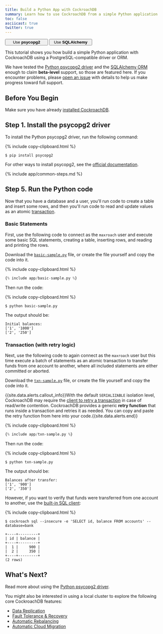 ```yaml
---
title: Build a Python App with CockroachDB
summary: Learn how to use CockroachDB from a simple Python application with the psycopg2 driver.
toc: false
asciicast: true
twitter: true
---
```


<div class="filters filters-big clearfix">
    <a href="build-a-python-app-with-cockroachdb.html"><button style="width: 28%" class="filter-button current">Use <strong>psycopg2</strong></button></a>
    <a href="build-a-python-app-with-cockroachdb-sqlalchemy.html"><button style="width: 28%" class="filter-button">Use <strong>SQLAlchemy</strong></button></a>
</div>

This tutorial shows you how build a simple Python application with CockroachDB using a PostgreSQL-compatible driver or ORM.

We have tested the [Python psycopg2 driver](http://initd.org/psycopg/docs/) and the [SQLAlchemy ORM](https://docs.sqlalchemy.org/en/latest/) enough to claim **beta-level** support, so those are featured here. If you encounter problems, please [open an issue](https://github.com/cockroachdb/cockroach/issues/new) with details to help us make progress toward full support.

<div id="toc"></div>

## Before You Begin

Make sure you have already [installed CockroachDB](install-cockroachdb.html).

<!-- TODO: update asciicast
Also, feel free to watch this process in action before going through the steps yourself. Note that you can copy commands directly from the video, and you can use **<** and **>** to go back and forward.

<asciinema-player class="asciinema-demo" src="asciicasts/build-a-python-app-with-driver.json" cols="107" speed="2" theme="monokai" poster="npt:0:24" title="Build a Python App - Client Driver"></asciinema-player>
-->

## Step 1. Install the psycopg2 driver

To install the Python psycopg2 driver, run the following command:

{% include copy-clipboard.html %}
~~~ shell
$ pip install psycopg2
~~~

For other ways to install psycopg2, see the [official documentation](http://initd.org/psycopg/docs/install.html).

{% include app/common-steps.md %}

## Step 5. Run the Python code

Now that you have a database and a user, you'll run code to create a table and insert some rows, and then you'll run code to read and update values as an atomic [transaction](transactions.html).

### Basic Statements

First, use the following code to connect as the `maxroach` user and execute some basic SQL statements, creating a table, inserting rows, and reading and printing the rows.

Download the <a href="https://raw.githubusercontent.com/cockroachdb/docs/master/_includes/app/basic-sample.py" download><code>basic-sample.py</code></a> file, or create the file yourself and copy the code into it.

{% include copy-clipboard.html %}
~~~ python
{% include app/basic-sample.py %}
~~~

Then run the code:

{% include copy-clipboard.html %}
~~~ shell
$ python basic-sample.py
~~~

The output should be:

~~~ shell
Initial balances:
['1', '1000']
['2', '250']
~~~

### Transaction (with retry logic)

Next, use the following code to again connect as the `maxroach` user but this time execute a batch of statements as an atomic transaction to transfer funds from one account to another, where all included statements are either committed or aborted.

Download the <a href="https://raw.githubusercontent.com/cockroachdb/docs/master/_includes/app/txn-sample.py" download><code>txn-sample.py</code></a> file, or create the file yourself and copy the code into it.

{{site.data.alerts.callout_info}}With the default <code>SERIALIZABLE</code> isolation level, CockroachDB may require the <a href="transactions.html#transaction-retries">client to retry a transaction</a> in case of read/write contention. CockroachDB provides a generic <strong>retry function</strong> that runs inside a transaction and retries it as needed. You can copy and paste the retry function from here into your code.{{site.data.alerts.end}}

{% include copy-clipboard.html %}
~~~ python
{% include app/txn-sample.py %}
~~~

Then run the code:

{% include copy-clipboard.html %}
~~~ shell
$ python txn-sample.py
~~~

The output should be:

~~~ shell
Balances after transfer:
['1', '900']
['2', '350']
~~~

However, if you want to verify that funds were transferred from one account to another, use the [built-in SQL client](use-the-built-in-sql-client.html):

{% include copy-clipboard.html %}
~~~ shell
$ cockroach sql --insecure -e 'SELECT id, balance FROM accounts' --database=bank
~~~

~~~
+----+---------+
| id | balance |
+----+---------+
|  1 |     900 |
|  2 |     350 |
+----+---------+
(2 rows)
~~~

## What's Next?

Read more about using the [Python psycopg2 driver](http://initd.org/psycopg/docs/).

You might also be interested in using a local cluster to explore the following core CockroachDB features:

- [Data Replication](demo-data-replication.html)
- [Fault Tolerance & Recovery](demo-fault-tolerance-and-recovery.html)
- [Automatic Rebalancing](demo-automatic-rebalancing.html)
- [Automatic Cloud Migration](demo-automatic-cloud-migration.html)
